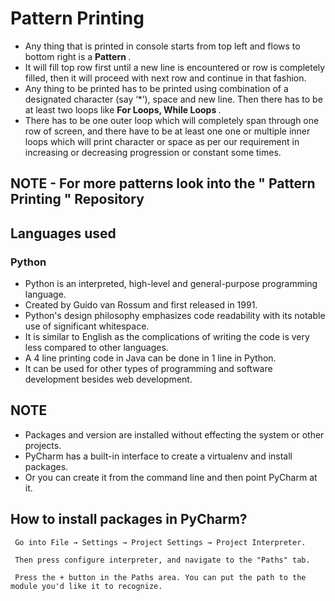 # Pattern Printing

  - Any thing that is printed in console starts from top left and flows to bottom right is a <B> Pattern </B>.
  - It will fill top row first until a new line is encountered or row is completely filled, 
  then it will proceed with next row and continue in that fashion.
  - Any thing to be printed has to be printed using combination of a designated character (say ‘*’), space and new line.
  Then there has to be at least two loops like <B> For Loops, While Loops </B>.
  - There has to be one outer loop which will completely span through one row of screen, 
  and there have to be at least one one or multiple inner loops which will print character or space as per our 
  requirement in increasing or decreasing progression or constant some times.
  
 ## NOTE - For more patterns look into the " Pattern Printing " Repository
  
  ## Languages used 
  ### Python
  - Python is an interpreted, high-level and general-purpose programming language.
  - Created by Guido van Rossum and first released in 1991.
  - Python's design philosophy emphasizes code readability with its notable use of significant whitespace.
  - It is similar to English as the complications of writing the code is very less compared to other languages.
  - A 4 line printing code in Java can be done in 1 line in Python.
  - It can be used for other types of programming and software development besides web development.
 ## NOTE
   - Packages and version are installed without effecting the system or other projects. 
   - PyCharm has a built-in interface to create a virtualenv and install packages. 
   - Or you can create it from the command line and then point PyCharm at it.
   
   ## How to install packages in PyCharm?
     
     Go into File → Settings → Project Settings → Project Interpreter.
     
     Then press configure interpreter, and navigate to the "Paths" tab.
     
     Press the + button in the Paths area. You can put the path to the module you'd like it to recognize.
 
